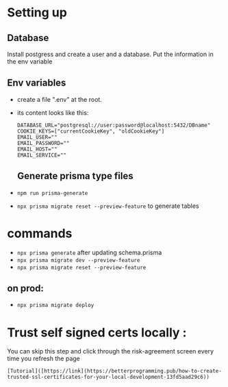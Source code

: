 # Setting up

## Database

Install postgress and create a user and a database.
Put the information in the env variable

## Env variables

-   create a file ".env" at the root.
-   its content looks like this:

    ```
    DATABASE_URL="postgresql://user:password@localhost:5432/DBname"
    COOKIE_KEYS=["currentCookieKey", "oldCookieKey"]
    EMAIL_USER=""
    EMAIL_PASSWORD=""
    EMAIL_HOST=""
    EMAIL_SERVICE=""
    ```

    ## Generate prisma type files

-   `npm run prisma-generate`

-   `npx prisma migrate reset --preview-feature`
    to generate tables

# commands

-   `npx prisma generate` after updating schema.prisma
-   `npx prisma migrate dev --preview-feature`
-   `npx prisma migrate reset --preview-feature`

## on prod:

-   `npx prisma migrate deploy`

# Trust self signed certs locally :

You can skip this step and click through the risk-agreement screen every time you refresh the page

    [Tutorial]([https://link](https://betterprogramming.pub/how-to-create-trusted-ssl-certificates-for-your-local-development-13fd5aad29c6))
